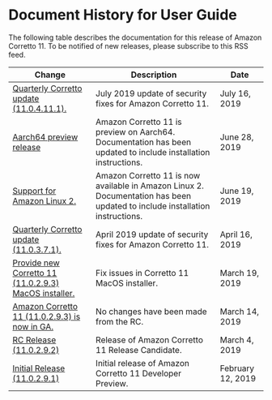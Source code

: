 # Document History for User Guide<a name="doc-history"></a>

 The following table describes the documentation for this release of Amazon Corretto 11\. To be notified of new releases, please subscribe to this RSS feed\. 

| Change | Description | Date | 
| --- |--- |--- |
| [Quarterly Corretto update \(11\.0\.4\.11\.1\)\.](#doc-history) | July 2019 update of security fixes for Amazon Corretto 11\. | July 16, 2019 | 
| [Aarch64 preview release](#doc-history) | Amazon Corretto 11 is preview on Aarch64\. Documentation has been updated to include installation instructions\. | June 28, 2019 | 
| [Support for Amazon Linux 2\.](#doc-history) | Amazon Corretto 11 is now available in Amazon Linux 2\. Documentation has been updated to include installation instructions\. | June 19, 2019 | 
| [Quarterly Corretto update \(11\.0\.3\.7\.1\)\.](#doc-history) | April 2019 update of security fixes for Amazon Corretto 11\. | April 16, 2019 | 
| [Provide new Corretto 11 \(11\.0\.2\.9\.3\) MacOS installer\.](#doc-history) | Fix issues in Corretto 11 MacOS installer\. | March 19, 2019 | 
| [Amazon Corretto 11 \(11\.0\.2\.9\.3\) is now in GA\.](#doc-history) | No changes have been made from the RC\. | March 14, 2019 | 
| [RC Release \(11\.0\.2\.9\.2\)](#doc-history) | Release of Amazon Corretto 11 Release Candidate\. | March 4, 2019 | 
| [Initial Release \(11\.0\.2\.9\.1\)](#doc-history) | Initial release of Amazon Corretto 11 Developer Preview\. | February 12, 2019 | 